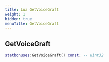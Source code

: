 ```yaml
---
title: Lua GetVoiceGraft
weight: 1
hidden: true
menuTitle: GetVoiceGraft
---
```

## GetVoiceGraft
```lua
statbonuses:GetVoiceGraft() const; -- uint32
```